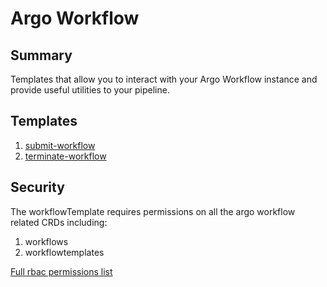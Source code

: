 # Argo Workflow

## Summary

Templates that allow you to interact with your Argo Workflow instance and provide useful utilities to your pipeline.

## Templates

1. [submit-workflow](https://github.com/codefresh-io/argo-hub/blob/main/workflows/argo-workflows/versions/0.0.3/docs/submit-workflow.md) 
2. [terminate-workflow](https://github.com/codefresh-io/argo-hub/blob/main/workflows/argo-workflows/versions/0.0.3/docs/terminate-workflow.md)

## Security

The workflowTemplate requires permissions on all the argo workflow related CRDs including:

1. workflows
2. workflowtemplates

[Full rbac permissions list](https://github.com/codefresh-io/argo-hub/blob/main/workflows/argo-workflows/versions/0.0.3/rbac.yaml)
